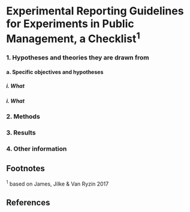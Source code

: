 # Experimental Reporting Guidelines for Experiments in Public Management, a Checklist<sup>1</sup>


### 1. Hypotheses and theories they are drawn from
#### a. Specific objectives and hypotheses

##### i. What

##### i. What


### 2. Methods

### 3. Results

### 4. Other information


## Footnotes

<sup>1</sup> based on James, Jilke &amp; Van Ryzin 2017

## References

